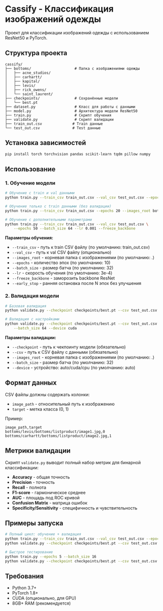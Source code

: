 # Cassify - Классификация изображений одежды

Проект для классификации изображений одежды с использованием ResNet50 и PyTorch.

## Структура проекта

```
cassify/
├── bottoms/                    # Папка с изображениями одежды
│   ├── acne_studios/
│   ├── carhartt/
│   ├── kapital/
│   ├── levis/
│   ├── rick_owens/
│   └── saint_laurent/
├── checkpoints/                # Сохранённые модели
│   └── best.pt
├── dataset.py                  # Класс для работы с данными
├── model.py                    # Архитектура модели ResNet50
├── train.py                    # Скрипт обучения
├── validate.py                 # Скрипт валидации
├── train_out.csv              # Train данные
└── test_out.csv               # Test данные
```

## Установка зависимостей

```bash
pip install torch torchvision pandas scikit-learn tqdm pillow numpy
```

## Использование

### 1. Обучение модели

```bash
# Обучение с train и val данными
python train.py --train_csv train_out.csv --val_csv test_out.csv --epochs 20 --images_root bottoms

# Обучение только с train данными (без валидации)
python train.py --train_csv train_out.csv --epochs 20 --images_root bottoms

# Обучение с дополнительными параметрами
python train.py --train_csv train_out.csv --val_csv test_out.csv \
    --epochs 50 --batch_size 64 --lr 0.001 --freeze_backbone
```

**Параметры обучения:**
- `--train_csv` - путь к train CSV файлу (по умолчанию: train_out.csv)
- `--val_csv` - путь к val CSV файлу (опционально)
- `--images_root` - корневая папка с изображениями (по умолчанию: .)
- `--epochs` - количество эпох (по умолчанию: 10)
- `--batch_size` - размер батча (по умолчанию: 32)
- `--lr` - скорость обучения (по умолчанию: 3e-4)
- `--freeze_backbone` - заморозить backbone ResNet
- `--early_stop` - ранняя остановка после N эпох без улучшения

### 2. Валидация модели

```bash
# Базовая валидация
python validate.py --checkpoint checkpoints/best.pt --csv test_out.csv --images_root bottoms

# Валидация с настройками
python validate.py --checkpoint checkpoints/best.pt --csv test_out.csv \
    --batch_size 64 --device cuda
```

**Параметры валидации:**
- `--checkpoint` - путь к чекпоинту модели (обязательно)
- `--csv` - путь к CSV файлу с данными (обязательно)
- `--images_root` - корневая папка с изображениями (по умолчанию: .)
- `--batch_size` - размер батча (по умолчанию: 32)
- `--device` - устройство: auto/cuda/cpu (по умолчанию: auto)

## Формат данных

CSV файлы должны содержать колонки:
- `image_path` - относительный путь к изображению
- `target` - метка класса (0, 1)

Пример:
```csv
image_path,target
bottoms/levis/bottoms/listproduct/image1.jpg,0
bottoms/carhartt/bottoms/listproduct/image2.jpg,1
```

## Метрики валидации

Скрипт `validate.py` выводит полный набор метрик для бинарной классификации:
- **Accuracy** - общая точность
- **Precision** - точность
- **Recall** - полнота
- **F1-score** - гармоническое среднее
- **AUC** - площадь под ROC кривой
- **Confusion Matrix** - матрица ошибок
- **Specificity/Sensitivity** - специфичность и чувствительность

## Примеры запуска

```bash
# Полный цикл: обучение + валидация
python train.py --train_csv train_out.csv --val_csv test_out.csv --epochs 20
python validate.py --checkpoint checkpoints/best.pt --csv test_out.csv

# Быстрое тестирование
python train.py --epochs 5 --batch_size 16
python validate.py --checkpoint checkpoints/best.pt --csv test_out.csv --batch_size 16
```

## Требования

- Python 3.7+
- PyTorch 1.8+
- CUDA (опционально, для GPU)
- 8GB+ RAM (рекомендуется)
